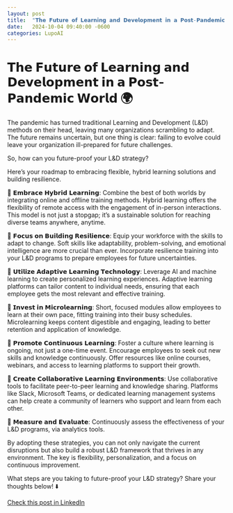 ```yaml
---
layout: post
title:  "𝗧𝗵𝗲 𝗙𝘂𝘁𝘂𝗿𝗲 𝗼𝗳 𝗟𝗲𝗮𝗿𝗻𝗶𝗻𝗴 𝗮𝗻𝗱 𝗗𝗲𝘃𝗲𝗹𝗼𝗽𝗺𝗲𝗻𝘁 𝗶𝗻 𝗮 𝗣𝗼𝘀𝘁-𝗣𝗮𝗻𝗱𝗲𝗺𝗶𝗰 𝗪𝗼𝗿𝗹𝗱 🌍"
date:   2024-10-04 09:40:00 -0600
categories: LupoAI
---
```


# 𝗧𝗵𝗲 𝗙𝘂𝘁𝘂𝗿𝗲 𝗼𝗳 𝗟𝗲𝗮𝗿𝗻𝗶𝗻𝗴 𝗮𝗻𝗱 𝗗𝗲𝘃𝗲𝗹𝗼𝗽𝗺𝗲𝗻𝘁 𝗶𝗻 𝗮 𝗣𝗼𝘀𝘁-𝗣𝗮𝗻𝗱𝗲𝗺𝗶𝗰 𝗪𝗼𝗿𝗹𝗱 🌍

The pandemic has turned traditional Learning and Development (L&D) methods on their head, leaving many organizations scrambling to adapt. The future remains uncertain, but one thing is clear: failing to evolve could leave your organization ill-prepared for future challenges.

So, how can you future-proof your L&D strategy? 

Here’s your roadmap to embracing flexible, hybrid learning solutions and building resilience.

📌 𝗘𝗺𝗯𝗿𝗮𝗰𝗲 𝗛𝘆𝗯𝗿𝗶𝗱 𝗟𝗲𝗮𝗿𝗻𝗶𝗻𝗴: Combine the best of both worlds by integrating online and offline training methods. Hybrid learning offers the flexibility of remote access with the engagement of in-person interactions. This model is not just a stopgap; it’s a sustainable solution for reaching diverse teams anywhere, anytime.

📌 𝗙𝗼𝗰𝘂𝘀 𝗼𝗻 𝗕𝘂𝗶𝗹𝗱𝗶𝗻𝗴 𝗥𝗲𝘀𝗶𝗹𝗶𝗲𝗻𝗰𝗲: Equip your workforce with the skills to adapt to change. Soft skills like adaptability, problem-solving, and emotional intelligence are more crucial than ever. Incorporate resilience training into your L&D programs to prepare employees for future uncertainties.

📌 𝗨𝘁𝗶𝗹𝗶𝘇𝗲 𝗔𝗱𝗮𝗽𝘁𝗶𝘃𝗲 𝗟𝗲𝗮𝗿𝗻𝗶𝗻𝗴 𝗧𝗲𝗰𝗵𝗻𝗼𝗹𝗼𝗴𝘆: Leverage AI and machine learning to create personalized learning experiences. Adaptive learning platforms can tailor content to individual needs, ensuring that each employee gets the most relevant and effective training.

📌 𝗜𝗻𝘃𝗲𝘀𝘁 𝗶𝗻 𝗠𝗶𝗰𝗿𝗼𝗹𝗲𝗮𝗿𝗻𝗶𝗻𝗴: Short, focused modules allow employees to learn at their own pace, fitting training into their busy schedules. Microlearning keeps content digestible and engaging, leading to better retention and application of knowledge.

📌 𝗣𝗿𝗼𝗺𝗼𝘁𝗲 𝗖𝗼𝗻𝘁𝗶𝗻𝘂𝗼𝘂𝘀 𝗟𝗲𝗮𝗿𝗻𝗶𝗻𝗴: Foster a culture where learning is ongoing, not just a one-time event. Encourage employees to seek out new skills and knowledge continuously. Offer resources like online courses, webinars, and access to learning platforms to support their growth.

📌 𝗖𝗿𝗲𝗮𝘁𝗲 𝗖𝗼𝗹𝗹𝗮𝗯𝗼𝗿𝗮𝘁𝗶𝘃𝗲 𝗟𝗲𝗮𝗿𝗻𝗶𝗻𝗴 𝗘𝗻𝘃𝗶𝗿𝗼𝗻𝗺𝗲𝗻𝘁𝘀: Use collaborative tools to facilitate peer-to-peer learning and knowledge sharing. Platforms like Slack, Microsoft Teams, or dedicated learning management systems can help create a community of learners who support and learn from each other.

📌 𝗠𝗲𝗮𝘀𝘂𝗿𝗲 𝗮𝗻𝗱 𝗘𝘃𝗮𝗹𝘂𝗮𝘁𝗲: Continuously assess the effectiveness of your L&D programs, via analytics tools.

By adopting these strategies, you can not only navigate the current disruptions but also build a robust L&D framework that thrives in any environment. The key is flexibility, personalization, and a focus on continuous improvement.

What steps are you taking to future-proof your L&D strategy? Share your thoughts below! ⬇️

[Check this post in LinkedIn](https://www.linkedin.com/posts/xmorera_learninganddevelopment-hybridlearning-continuouslearning-activity-7247963709384396800-Ekes?utm_source=share&utm_medium=member_desktop)